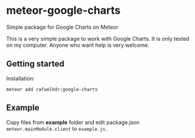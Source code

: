 # meteor-google-charts
Simple package for Google Charts on Meteor

This is a very simple package to work with Google Charts. It is only tested on my computer.
Anyone who want help is very welcome.

## Getting started
Installation:
```
meteor add rafaelhdr:google-charts
```

## Example
Copy files from **example** folder and edit package.json `meteor.mainModule.client` to `example.js`.

